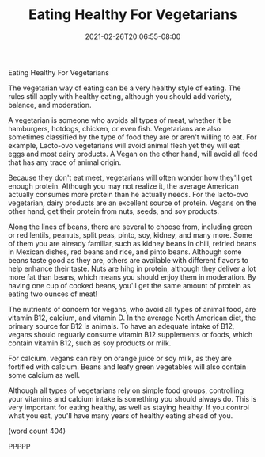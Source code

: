 ﻿---
title: "Eating Healthy For Vegetarians"
date: 2021-02-26T20:06:55-08:00
description: "Healthy Eating Tips for Web Success"
featured_image: "/images/Healthy Eating.jpg"
tags: ["Healthy Eating"]
---

Eating Healthy For Vegetarians

The vegetarian way of eating can be a very healthy style
of eating.  The rules still apply with healthy eating,
although you should add variety, balance, and moderation.

A vegetarian is someone who avoids all types of meat, 
whether it be hamburgers, hotdogs, chicken, or even fish.
Vegetarians are also sometimes classified by the type of
food they are or aren't willing to eat.  For example, 
Lacto-ovo vegetarians will avoid animal flesh yet they 
will eat eggs and most dairy products.  A Vegan on the 
other hand, will avoid all food that has any trace of 
animal origin.

Because they don't eat meet, vegetarians will often 
wonder how they'll get enough protein.  Although you may
not realize it, the average American actually consumes
more protein than he actually needs.  For the lacto-ovo
vegetarian, dairy products are an excellent source of 
protein.  Vegans on the other hand, get their protein 
from nuts, seeds, and soy products.

Along the lines of beans, there are several to choose 
from, including green or red lentils, peanuts, split 
peas, pinto, soy, kidney, and many more.  Some of them
you are already familiar, such as kidney beans in 
chili, refried beans in Mexican dishes, red beans and
rice, and pinto beans.  Although some beans taste good
as they are, others are available with different flavors
to help enhance their taste.  Nuts are hihg in protein,
although they deliver a lot more fat than beans, which
means you should enjoy them in moderation.  By having 
one cup of cooked beans, you'll get the same amount of
protein as eating two ounces of meat!

The nutrients of concern for vegans, who avoid all types
of animal food, are vitamin B12, calcium, and vitamin D.
In the average North American diet, the primary source
for B12 is animals.  To have an adequate intake of B12, 
vegans should reguarly consume vitamin B12 supplements or
foods, which contain vitamin B12, such as soy products
or milk.  

For calcium, vegans can rely on orange juice or soy 
milk, as they are fortified with calcium.  Beans and 
leafy green vegetables will also contain some calcium as
well. 

Although all types of vegetarians rely on simple food 
groups, controlling your vitamins and calcium intake is
something you should always do.  This is very important
for eating healthy, as well as staying healthy.  If you
control what you eat, you'll have many years of healthy
eating ahead of you.

(word count 404)

PPPPP
